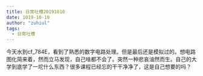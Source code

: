 ```yaml
---
title: 日常吐槽20191010
date: 1019-10-10
author: "zuhiul"
tags:
  - 日常吐槽
---
```


今天水到cf_784E，看到了熟悉的数字电路处理。但是最后还是模拟过的。想电路图化简来着，然而立马发现，自己啥都不会了。突然一种悲哀油然而生。自己的大学到底学了一坨什么东西？很多课程已经忘的干干净净了，这是自己想要的吗？
